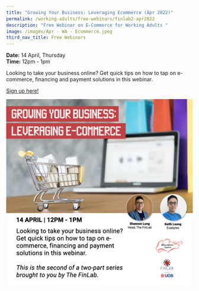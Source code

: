 ```yaml
---
title: "Growing Your Business: Leveraging Ecommerce (Apr 2022)"
permalink: /working-adults/free-webinars/finlab2-apr2022
description: "Free Webinar on E-Commerce for Working Adults "
image: /images/Apr - WA - Ecommerce.jpeg
third_nav_title: Free Webinars
---
```

**Date:** 14 April, Thursday
<br> **Time:** 12pm - 1pm

Looking to take your business online? Get quick tips on how to tap on e-commerce, financing and payment solutions in this webinar.  

[Sign up here!](https://go.gov.sg/wa-finlab2-apr22)

![Free webinar on e-commerce for businesses](/images/Apr-WA-E-commerce.jpeg)